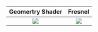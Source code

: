 |Geomertry Shader   | Fresnel          |
|:-----------------:|:----------------:|
|![](geometry.gif)  |![](fresnel.gif)  |



